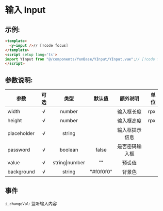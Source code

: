 # 输入 Input

## 示例:

```html
<template>
  <y-input />// [!code focus]
</template>
<script setup lang='ts'>
import YInput from "@/components/YunBase/YInput/YInput.vue";// [!code focus]
</script>
```

## 参数说明:

| 参数        | 可选 |        类型        |  默认值   |    额外说明    | 单位 |
| ----------- | :--: | :----------------: | :-------: | :------------: | ---: |
| width       |  √   |       number       |           |   输入框长度   |  rpx |
| height      |  √   |       number       |           |   输入框高度   |  rpx |
| placeholder |  √   |       string       |           | 输入框提示信息 |      |
| password    |  √   |      boolean       |   false   | 是否密码输入框 |      |
| value       |  √   | string&#124;number |    ""     |     预设值     |      |
| background  |  √   |       string       | "#f0f0f0" |     背景色     |      |

## 事件

`i_changeVal`: 监听输入内容
